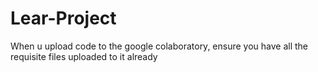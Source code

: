 # Lear-Project
When u upload code to the google colaboratory, ensure you have all the requisite files uploaded to it already
	
